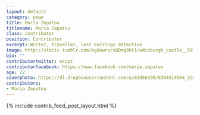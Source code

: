 ```yaml
---
layout: default
category: page
title: Maria Zepatou
titlename: Maria Zepatou
class: contributor
position: Contributor
excerpt: Writer, traveller, lost earrings detective
image: http://static.tumblr.com/kg9owro/xBDmq3ht1/edinburgh_castle__59___1_.jpg
bio: ""
contributortwitter: mrzpt
contributorfacebook: https://www.facebook.com/maria.zepatou
age: 22
coverphoto: https://dl.dropboxusercontent.com/u/83056198/8364519564_2da976f8d1_z.jpg
contributors: 
- Maria Zepatou
---
```

{% include contrib_feed_post_layout.html %}

